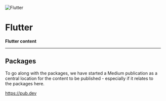 
![Flutter](https://user-images.githubusercontent.com/97717613/234001864-a6618236-3d0a-43f3-96cf-fcde9ef8dee3.png)


# Flutter 
**Flutter content**

---

## Packages
To go along with the packages, we have started a Medium publication as a central location for the content to be published - especially if it relates to the packages here.

https://pub.dev
